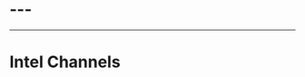 # ---


---

<h1 id="intel-channels">Intel Channels</h1>

<!--stackedit_data:
eyJoaXN0b3J5IjpbLTE0MTUwMDI3ODcsODkxNjUyMTQ5XX0=
-->